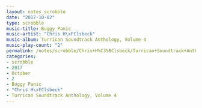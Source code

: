 ```yaml
---
layout: notes_scrobble
date: "2017-10-02"
type: scrobble
music-title: Buggy Panic
music-artist: "Chris H\xFClsbeck"
music-album: Turrican Soundtrack Anthology, Volume 4
music-play-count: "2"
permalink: /notes/scrobble/Chris+H%C3%BClsbeck/Turrican+Soundtrack+Anthology%2C+Volume+4/16e02eb2614ec8462b370e12a40be5f2998f0912.html
categories:
- scrobble
- 2017
- October
- 2
- Buggy Panic
- "Chris H\xFClsbeck"
- Turrican Soundtrack Anthology, Volume 4
---
```

